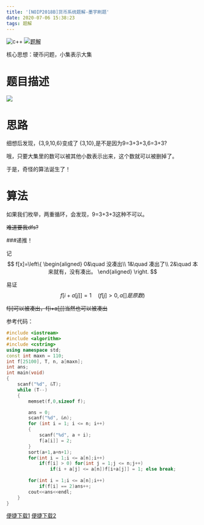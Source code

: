 ```yaml
---
title: '[NOIP2018B]货币系统题解-墨宇刷题'
date: 2020-07-06 15:38:23
tags: 题解
---
```


![c++](https://img.shields.io/badge/lanuage-c++-blue) [![题解](https://img.shields.io/badge/type-题解-blue)](/tags/%E9%A2%98%E8%A7%A3/)

核心思想：硬币问题，小集表示大集

# 题目描述
<!--more-->
![](https://gitee.com/inkuniverse/picture_bed/raw/master/img/20200706155007.png)

# 思路

细想后发现，{3,9,10,6}变成了 {3,10},是不是因为9=3+3+3,6=3+3?

哦，只要大集里的数可以被其他小数表示出来，这个数就可以被删掉了。

于是，奇怪的算法诞生了！

# 算法

如果我们枚举，两重循环，会发现，9=3+3+3这种不可以。

~~难道要我dfs?~~

###递推！

记
$$
f[x]=\left\{
\begin{aligned}
0&\quad 没凑出\\
1&\quad 凑出了\\
2&\quad 本来就有，没有凑出。
\end{aligned}
\right.
$$

易证
$$
f[i+a[j]] = 1 \quad(f[j] > 0,a[]是原数)
$$

~~f[i]可以被凑出，f[i+a[j]]当然也可以被凑出~~

参考代码：

```cpp
#include <iostream>
#include <algorithm>
#include <cstring>
using namespace std;
const int maxn = 110;
int f[25100], T, n, a[maxn];
int ans;
int main(void)
{
    scanf("%d", &T);
    while (T--)
    {
        memset(f,0,sizeof f);

        ans = 0;
        scanf("%d", &n);
        for (int i = 1; i <= n; i++)
        {
            scanf("%d", a + i);
            f[a[i]] = 2;
        }
        sort(a+1,a+n+1);
        for(int i = 1;i <= a[n];i++)
            if(f[i] > 0) for(int j = 1;j <= n;j++)
                if(i + a[j] <= a[n])f[i+a[j]] = 1; else break;
        
        for(int i = 1;i <= a[n];i++)
            if(f[i] == 2)ans++;
        cout<<ans<<endl;
    }
}
```

[便捷下载1](https://raw.githubusercontent.com/inkuniverse/OI-code/ded21cf62cfbfc89ed5fb80e14c1bd88f80b91cf/OI-Code.cpp)
[便捷下载2](https://raw.staticdn.net/inkuniverse/OI-code/ded21cf62cfbfc89ed5fb80e14c1bd88f80b91cf/OI-Code.cpp)